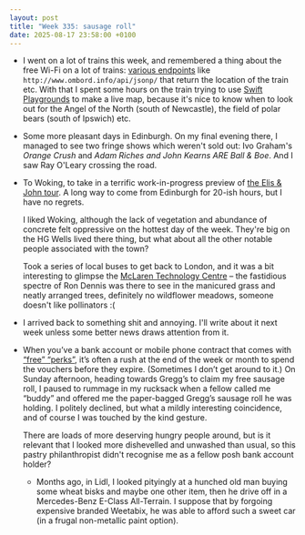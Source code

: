 ```yaml
---
layout: post
title: "Week 335: sausage roll"
date: 2025-08-17 23:58:00 +0100
---
```


- I went on a lot of trains this week, and remembered a thing about the free Wi-Fi on a lot of trains: [various endpoints](https://www.trefor.net/2012/11/13/train-wifi-the-unexpurgated-truth/#comment-153916) like `http://www.ombord.info/api/jsonp/` that return the location of the train etc. With that I spent some hours on the train trying to use [Swift Playgrounds](https://www.apple.com/uk/swift/playgrounds/) to make a live map, because it's nice to know when to look out for the Angel of the North (south of Newcastle), the field of polar bears (south of Ipswich) etc.

- Some more pleasant days in Edinburgh. On my final evening there, I managed to see two fringe shows which weren't sold out: Ivo Graham's <i>Orange Crush</i> and <i>Adam Riches and John Kearns ARE Ball & Boe</i>. And I saw Ray O'Leary crossing the road.

- To Woking, to take in a terrific work-in-progress preview of [the Elis & John tour](https://elisandjohnmerch.com/ "that feels significant"). A long way to come from Edinburgh for 20-ish hours, but I have no regrets.

  I liked Woking, although the lack of vegetation and abundance of concrete felt oppressive on the hottest day of the week. They're big on the HG Wells lived there thing, but what about all the other notable people associated with the town?

  Took a series of local buses to get back to London, and it was a bit interesting to glimpse the [McLaren Technology Centre](https://bustimes.org/stops/40004401099A) – the fastidious spectre of Ron Dennis was there to see in the manicured grass and neatly arranged trees, definitely no wildflower meadows, someone doesn't like pollinators :(

- I arrived back to something shit and annoying. I'll write about it next week unless some better news draws attention from it.

- When you’ve a bank account or mobile phone contract that comes with [“free” “perks”](/2024/11/week-296), it’s often a rush at the end of the week or month to spend the vouchers before they expire. (Sometimes I don’t get around to it.) On Sunday afternoon, heading towards Gregg’s to claim my free sausage roll, I paused to rummage in my rucksack when a fellow called me “buddy” and offered me the paper-bagged Gregg’s sausage roll he was holding. I politely declined, but what a mildly interesting coincidence, and of course I was touched by the kind gesture.

  There are loads of more deserving hungry people around, but is it relevant that I looked more dishevelled and unwashed than usual, so this pastry philanthropist didn't recognise me as a fellow posh bank account holder?

  - Months ago, in Lidl, I looked pityingly at a hunched old man buying some wheat bisks and maybe one other item, then he drive off in a Mercedes-Benz E-Class All-Terrain. I suppose that by forgoing expensive branded Weetabix, he was able to afford such a sweet car (in a frugal non-metallic paint option).

